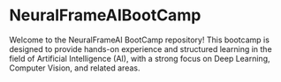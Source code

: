 # NeuralFrameAIBootCamp

Welcome to the NeuralFrameAI BootCamp repository!
This bootcamp is designed to provide hands-on experience and structured learning in the field of Artificial Intelligence (AI), with a strong focus on Deep Learning, Computer Vision, and related areas.
